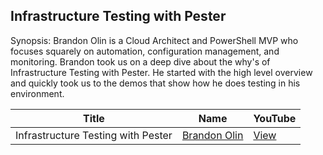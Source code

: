 ## Infrastructure Testing with Pester

Synopsis:
Brandon Olin is a Cloud Architect and PowerShell MVP who focuses squarely on automation, configuration management, and monitoring. Brandon took us on a deep dive about the why's of Infrastructure Testing with Pester. He started with the high level overview and quickly took us to the demos that show how he does testing in his environment.


Title                                                                   | Name                                                 | YouTube
----------------------------------------------------------------------- | ---------------------------------------------------- | --------------------------------------
Infrastructure Testing with Pester                          | [Brandon Olin](https://devblackops.io/) | [View](https://www.youtube.com/watch?v=YYupOzqTgTs)
